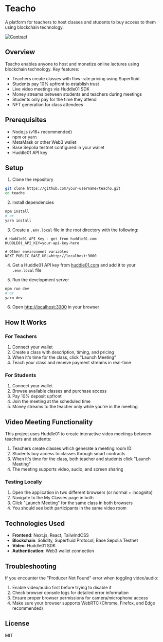 # Teacho

A platform for teachers to host classes and students to buy access to them using blockchain technology.

[![Contract](https://img.shields.io/badge/Contract-Base%20Sepolia-green)](https://sepolia.base.com/address/0xF8E9F063228eb47137101eb863BF3976466AA31F)

## Overview

Teacho enables anyone to host and monetize online lectures using blockchain technology. Key features:

- Teachers create classes with flow-rate pricing using Superfluid
- Students pay 10% upfront to establish trust
- Live video meetings via Huddle01 SDK
- Money streams between students and teachers during meetings
- Students only pay for the time they attend
- NFT generation for class attendees

## Prerequisites

- Node.js (v16+ recommended)
- npm or yarn
- MetaMask or other Web3 wallet
- Base Sepolia testnet configured in your wallet
- Huddle01 API key

## Setup

1. Clone the repository
```bash
git clone https://github.com/your-username/teacho.git
cd teacho
```

2. Install dependencies
```bash
npm install
# or
yarn install
```

3. Create a `.env.local` file in the root directory with the following:
```
# Huddle01 API Key - get from huddle01.com
HUDDLE01_API_KEY=your-api-key-here

# Other environment variables
NEXT_PUBLIC_BASE_URL=http://localhost:3000
```

4. Get a Huddle01 API key from [huddle01.com](https://www.huddle01.com/) and add it to your `.env.local` file

5. Run the development server
```bash
npm run dev
# or
yarn dev
```

6. Open [http://localhost:3000](http://localhost:3000) in your browser

## How It Works

### For Teachers
1. Connect your wallet
2. Create a class with description, timing, and pricing
3. When it's time for the class, click "Launch Meeting"
4. Teach your class and receive payment streams in real-time

### For Students
1. Connect your wallet
2. Browse available classes and purchase access
3. Pay 10% deposit upfront
4. Join the meeting at the scheduled time
5. Money streams to the teacher only while you're in the meeting

## Video Meeting Functionality

This project uses Huddle01 to create interactive video meetings between teachers and students:

1. Teachers create classes which generate a meeting room ID
2. Students buy access to classes through smart contracts
3. When it's time for the class, both teacher and students click "Launch Meeting"
4. The meeting supports video, audio, and screen sharing

### Testing Locally
1. Open the application in two different browsers (or normal + incognito)
2. Navigate to the My Classes page in both
3. Click "Launch Meeting" for the same class in both browsers
4. You should see both participants in the same video room

## Technologies Used

- **Frontend**: Next.js, React, TailwindCSS
- **Blockchain**: Solidity, Superfluid Protocol, Base Sepolia Testnet
- **Video**: Huddle01 SDK
- **Authentication**: Web3 wallet connection

## Troubleshooting

If you encounter the "Producer Not Found" error when toggling video/audio:

1. Enable video/audio first before trying to disable it
2. Check browser console logs for detailed error information
3. Ensure proper browser permissions for camera/microphone access
4. Make sure your browser supports WebRTC (Chrome, Firefox, and Edge recommended)

## License

MIT

